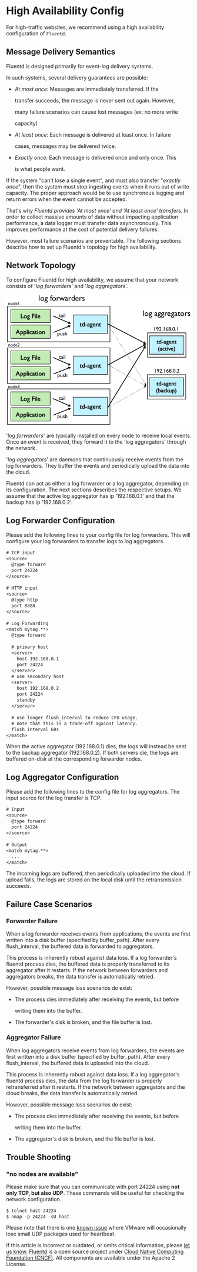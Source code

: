 # High Availability Config

For high-traffic websites, we recommend using a high availability configuration of `Fluentd`.

## Message Delivery Semantics

Fluentd is designed primarily for event-log delivery systems.

In such systems, several delivery guarantees are possible:

* _At most once_: Messages are immediately transferred. If the

  transfer succeeds, the message is never sent out again. However,

  many failure scenarios can cause lost messages \(ex: no more write

  capacity\)

* _At least once_: Each message is delivered at least once. In failure

  cases, messages may be delivered twice.

* _Exactly once_: Each message is delivered once and only once. This

  is what people want.

If the system "can't lose a single event", and must also transfer "_exactly once_", then the system must stop ingesting events when it runs out of write capacity. The proper approach would be to use synchronous logging and return errors when the event cannot be accepted.

That's why _Fluentd provides 'At most once' and 'At least once' transfers_. In order to collect massive amounts of data without impacting application performance, a data logger must transfer data asynchronously. This improves performance at the cost of potential delivery failures.

However, most failure scenarios are preventable. The following sections describe how to set up Fluentd's topology for high availability.

## Network Topology

To configure Fluentd for high availability, we assume that your network consists of '_log forwarders_' and '_log aggregators_'.

![](../.gitbook/assets/fluentd_ha%20%281%29%20%281%29.png)

'_log forwarders_' are typically installed on every node to receive local events. Once an event is received, they forward it to the 'log aggregators' through the network.

'_log aggregators_' are daemons that continuously receive events from the log forwarders. They buffer the events and periodically upload the data into the cloud.

Fluentd can act as either a log forwarder or a log aggregator, depending on its configuration. The next sections describes the respective setups. We assume that the active log aggregator has ip '192.168.0.1' and that the backup has ip '192.168.0.2'.

## Log Forwarder Configuration

Please add the following lines to your config file for log forwarders. This will configure your log forwarders to transfer logs to log aggregators.

```text
# TCP input
<source>
  @type forward
  port 24224
</source>

# HTTP input
<source>
  @type http
  port 8888
</source>

# Log Forwarding
<match mytag.**>
  @type forward

  # primary host
  <server>
    host 192.168.0.1
    port 24224
  </server>
  # use secondary host
  <server>
    host 192.168.0.2
    port 24224
    standby
  </server>

  # use longer flush_interval to reduce CPU usage.
  # note that this is a trade-off against latency.
  flush_interval 60s
</match>
```

When the active aggregator \(192.168.0.1\) dies, the logs will instead be sent to the backup aggregator \(192.168.0.2\). If both servers die, the logs are buffered on-disk at the corresponding forwarder nodes.

## Log Aggregator Configuration

Please add the following lines to the config file for log aggregators. The input source for the log transfer is TCP.

```text
# Input
<source>
  @type forward
  port 24224
</source>

# Output
<match mytag.**>
  ...
</match>
```

The incoming logs are buffered, then periodically uploaded into the cloud. If upload fails, the logs are stored on the local disk until the retransmission succeeds.

## Failure Case Scenarios

### Forwarder Failure

When a log forwarder receives events from applications, the events are first written into a disk buffer \(specified by buffer\_path\). After every flush\_interval, the buffered data is forwarded to aggregators.

This process is inherently robust against data loss. If a log forwarder's fluentd process dies, the buffered data is properly transferred to its aggregator after it restarts. If the network between forwarders and aggregators breaks, the data transfer is automatically retried.

However, possible message loss scenarios do exist:

* The process dies immediately after receiving the events, but before

  writing them into the buffer.

* The forwarder's disk is broken, and the file buffer is lost.

### Aggregator Failure

When log aggregators receive events from log forwarders, the events are first written into a disk buffer \(specified by buffer\_path\). After every flush\_interval, the buffered data is uploaded into the cloud.

This process is inherently robust against data loss. If a log aggregator's fluentd process dies, the data from the log forwarder is properly retransferred after it restarts. If the network between aggregators and the cloud breaks, the data transfer is automatically retried.

However, possible message loss scenarios do exist:

* The process dies immediately after receiving the events, but before

  writing them into the buffer.

* The aggregator's disk is broken, and the file buffer is lost.

## Trouble Shooting

### "no nodes are available"

Please make sure that you can communicate with port 24224 using **not only TCP, but also UDP**. These commands will be useful for checking the network configuration.

```text
$ telnet host 24224
$ nmap -p 24224 -sU host
```

Please note that there is one [known issue](http://kb.vmware.com/selfservice/microsites/search.do?language=en_US&cmd=displayKC&externalId=2019944) where VMware will occasionally lose small UDP packages used for heartbeat.

If this article is incorrect or outdated, or omits critical information, please [let us know](https://github.com/fluent/fluentd-docs-gitbook/issues?state=open). [Fluentd](http://www.fluentd.org/) is a open source project under [Cloud Native Computing Foundation \(CNCF\)](https://cncf.io/). All components are available under the Apache 2 License.

